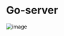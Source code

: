 # Go-server
![image](https://user-images.githubusercontent.com/59835523/180274047-b0ecd982-ad0e-4794-bd69-85f4c0e430d0.png)
